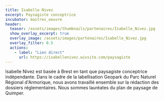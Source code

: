 ```yaml
---
title: Isabelle Nivez
excerpt: Paysagiste conceptrice
incubator: maitres_oeuvre
header:
  teaser: /assets/images/thumbnails/partenaires/Isabelle_Nivez.jpg
  show_overlay_excerpt: true
  overlay_image: /assets/images/partenaires/Isabelle_Nivez.jpg
  overlay_filter: 0.5
  actions:
    - label: "Lien direct"
      url: https://isabellenivez.wixsite.com/paysagiste
---
```


Isabelle Nivez est basée à Brest en tant que paysagiste conceptrice indépendante. Dans le cadre de la labellisation Geopark du Parc Naturel Régional d'Armorique, nous avons travaillé ensemble sur la rédaction des dossiers réglementaires. Nous sommes lauréates du plan de paysage de Quimper.

